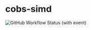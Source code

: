 # cobs-simd

![GitHub Workflow Status (with event)](https://img.shields.io/github/actions/workflow/status/ottojo/cobs-simd/ci.yml)

